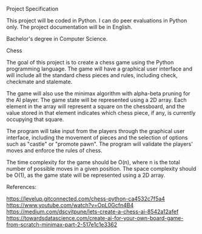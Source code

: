 

Project Specification

This project will be coded in Python. I can do peer evaluations in Python only. The project documentation will be in English.

Bachelor's degree in Computer Science.

Chess

The goal of this project is to create a chess game using the Python programming language. The game will have a graphical user interface and will include all the standard chess pieces and rules, including check, checkmate and stalemate.

The game will also use the minimax algorithm with alpha-beta pruning for the AI player. The game state will be represented using a 2D array. Each element in the array will represent a square on the chessboard, and the value stored in that element indicates which chess piece, if any, is currently occupying that square.

The program will take input from the players through the graphical user interface, including the movement of pieces and the selection of options such as "castle" or "promote pawn". The program will validate the players' moves and enforce the rules of chess.

The time complexity for the game should be O(n), where n is the total number of possible moves in a given position. The space complexity should be O(1), as the game state will be represented using a 2D array.

References:

https://levelup.gitconnected.com/chess-python-ca4532c7f5a4
https://www.youtube.com/watch?v=OpL0Gcfn4B4
https://medium.com/dscvitpune/lets-create-a-chess-ai-8542a12afef 
https://towardsdatascience.com/create-ai-for-your-own-board-game-from-scratch-minimax-part-2-517e1c1e3362 
